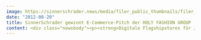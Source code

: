 ```yaml
---
image: https://sinnerschrader.news/media/filer_public_thumbnails/filer_public/90/ab/90ab54c7-2f22-40ab-a4c6-8dd53bd1ddc2/varfoldersdjk8pxf42x64d8fxslz8jcc8fc0000gnttmpqyl73b__480x288_q85_crop_subsampling-2_upscale.png
date: "2012-08-20"
title: SinnerSchrader gewinnt E-Commerce-Pitch der HOLY FASHION GROUP
content: <div class="newsbody"><p><strong>Digitale Flagshipstores für JOOP!, Strellson und windsor. starten noch in diesem Jahr<br/></strong><br/>Mit einem Konzept hochgradig individueller Flagship Fashion-Stores für die Marken JOOP!, Strellson und windsor. konnte sich SinnerSchrader bereits Anfang des Jahres in einem mehrstufigen Pitchprozess durchsetzen. Bis Oktober wird der Rollout der gemeinsamen E-Commerce-Plattform für die Marken JOOP!, Strellson und windsor. abgeschlossen sein.</p><p>Bereits diese Woche startet <a href="http&#58;//shop.joop.com/">der neue Onlineshop</a> unter der komplett überarbeiteten <a href="http&#58;//shop.joop.com/">shop.joop.com</a>. Getreu der Marken-DNA “Souveräne Extravaganz” setzt JOOP! künftig auch digital auf visuelle Opulenz, wertige Inszenierungen und großflächige Kollektionsdarstellungen. Bewegtbilder und horizontales Scrollen vermitteln den Eindruck urbanen Windowshoppings, das um direkte Kaufoptionen im Lookbereich ergänzt wird. Der gesamte Auftritt ist in einem Liquid Design umgesetzt, so dass Kunden die Marke und die Kollektion auch auf Touch-Tablets erleben können. So wurde ein zeitgemäßer Shop der deutschen Designmarke umgesetzt, dessen intuitive Einfachheit in der Bedienung zur modischen Inspiration anregt und zum Verweilen einlädt.</p><p><img alt="" class="size-full wp-image-1709" height="768" src="http&#58;//www.sinnerschrader.com/wp-content/uploads/2012/08/joop_detail.png" width="1280"/></p><p>Technische Basis für die gemeinsame E-Commerce-Plattform der Marken ist hybris. SinnerSchrader schuf eine flexible wie solide Infrastruktur, auf die bis Oktober auch die Flagshipstores von Strellson und windsor. markenadäquat aufgesetzt und international ausgerollt werden. Jede Marke der HOLY FASHION GROUP behält ihre eigene Identität und ein individuelles Markenerlebnis. Gleichzeitig teilen sich JOOP!, Strellson und windsor. künftig viele Commerce-Prozesse und Backend-Lösungen.</p><p>Reiner Pichler, CEO HOLY FASHION GROUP&#58;<br/>“Wir sind jetzt in der Lage, unseren Kunden online ein hochwertiges Fashion Einkaufs- und Markenerlebnis zu bieten, während wir gleichzeitig wertvolle Synergien in der technischen Plattform und im gemeinsamen ganzheitlichen Organisationsansatz nutzen. Bestimmte Ressourcen werden brandübergreifend zur Verfügung gestellt und bieten eine gute Basis für den weiteren internationalen Roll-Out.”</p><p>Matthias Schrader, CEO SinnerSchrader&#58;<br/>“Individuelle und touchfähige Markeninzenierungen mit einer klaren, verkaufsorientierten Denke für das entspannte Shopping auf dem Sofa zusammenzubringen ist eine tolle Herausforderung. Wir sind sehr stolz, dass wir vom Konzept, Design und Fotoregie bis zur Technologie so viel Vertrauen vom Kunden bekommen haben”.</p><p><strong>Über SinnerSchrader<br/></strong>SinnerSchrader gehört zu den führenden Digitalagenturen in Europa. SinnerSchrader entwickelt interaktive Strategien, Plattformen und Applikationen, die radikale Beziehungen zwischen Konsumenten und Marken schaffen. In der SinnerSchrader-Gruppe arbeiten über 400 Mitarbeiter an den Standorten Hamburg, Frankfurt am Main, Berlin, München und Hannover für Kunden wie Allianz, TUI, Tchibo, simyo, REWE, comdirect bank, PPR Group, OTTO und Steigenberger. SinnerSchrader wurde 1996 gegründet und ist seit 1999 börsennotiert.</p><p><strong>Über HOLY FASHION GROUP<br/></strong>Zu den erfolgreichsten Textilunternehmen mit überdurchschnittlichem Wachstum zählend, designt, produziert und vermarktet die HOLY FASHION GROUP mit Qualität, Kreativität und Leidenschaft Fashion- und Lifestyleprodukte weltweit. Unter dem Dach der HOLY FASHION GROUP, die ihren Hauptsitz in Kreuzlingen/Schweiz hat, stehen die internationalen Top-Marken Strellson, windsor. und JOOP!. Das Ziel der Unternehmensgruppe ist der Erfolg und das stetige Wachstum mit den Produkten und Marken, die Frauen und Männern das gute Gefühl geben, die richtige Entscheidung getroffen zu haben.</p><p><strong>Download<br/></strong><br/><a href="http&#58;//cl.ly/2F0I460c3q2d">Designs shop.joop.com (hochauflösend)</a></p><p><img alt="" class="alignnone size-full wp-image-1710" height="768" src="http&#58;//www.sinnerschrader.com/wp-content/uploads/2012/08/joop_look.png" width="1280"/></p><p><a class="news-backlink" href="/de/"><svg class="svg-ico svg-ico--arrow-left"><use xlink&#58;href="#arrow-down"></use></svg>Zurück zur Presse Übersicht</a></p></div>
---
```

